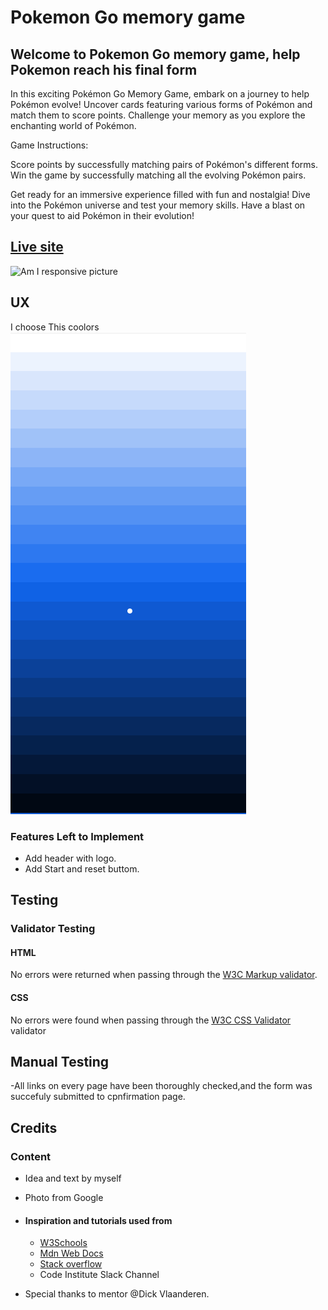 # Pokemon Go memory game

## Welcome to Pokemon Go memory game, help Pokemon reach his final form

In this exciting Pokémon Go Memory Game, embark on a journey to help Pokémon evolve! Uncover cards featuring various forms of Pokémon and match them to score points. Challenge your memory as you explore the enchanting world of Pokémon.

Game Instructions:

Score points by successfully matching pairs of Pokémon's different forms.
Win the game by successfully matching all the evolving Pokémon pairs.

Get ready for an immersive experience filled with fun and nostalgia! Dive into the Pokémon universe and test your memory skills. Have a blast on your quest to aid Pokémon in their evolution!

## [Live site](https://baselhn-cmd.github.io/PokemonGo/)

![Am I responsive picture](documentation/image/responsive.png)

## UX
I choose This coolors
![Responsice Mockup]( assets/images/color.png)

### Features Left to Implement

- Add header with logo.
- Add Start and reset buttom.


## Testing

### Validator Testing

#### HTML

No errors were returned when passing through the [W3C Markup validator](https://validator.w3.org/).

#### CSS

No errors were found when passing through the [W3C CSS Validator](https://jigsaw.w3.org/css-validator/) validator


## Manual Testing

-All links on every page have been thoroughly checked,and the form was succefuly submitted to cpnfirmation page.

## Credits

### Content

- Idea and text by myself
- Photo from Google

- #### Inspiration and tutorials used from

  - [W3Schools](https://www.w3schools.com/)
  - [Mdn Web Docs](<https://developer.mozilla.org/en-US/>)
  - [Stack overflow](https://stackoverflow.com/)
  - Code Institute Slack Channel
- Special thanks to  mentor @Dick Vlaanderen.
